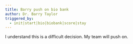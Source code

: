 ```yaml
---
title: Barry push on bio bank
author: Dr. Barry Taylor
triggered_by:
  - init|start|bio|biobank|score|stay
---
```

I understand this is a difficult decision. My team will push on.
